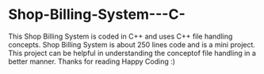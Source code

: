 # Shop-Billing-System---C-
This Shop Billing System is coded in C++ and uses C++ file handling concepts.
Shop Billing System is about 250 lines code and is a mini project.
This project can be helpful in understanding the conceptof file handling in a better manner.
Thanks for reading
Happy Coding :)

